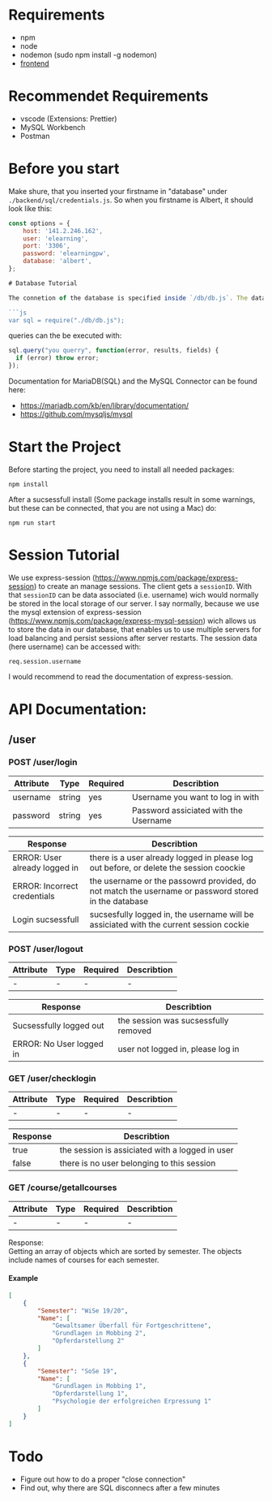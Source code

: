 # Requirements

- npm
- node
- nodemon (sudo npm install -g nodemon)
- [frontend](https://github.com/PhysikOnline/elearning_new_frontend)

# Recommendet Requirements

- vscode (Extensions: Prettier)
- MySQL Workbench
- Postman

# Before you start

Make shure, that you inserted your firstname in "database" under `./backend/sql/credentials.js`. So when you firstname is Albert, it should look like this:

````js
const options = {
    host: '141.2.246.162',
    user: 'elearning',
    port: '3306',
    password: 'elearningpw',
    database: 'albert',
};

# Database Tutorial

The connetion of the database is specified inside `/db/db.js`. The database initialisation script is located inside `/db/init.sql`. To use the Database in you .js files, you simplly do:

```js
var sql = require("./db/db.js");
````

queries can the be executed with:

```js
sql.query("you querry", function(error, results, fields) {
  if (error) throw error;
});
```

Documentation for MariaDB(SQL) and the MySQL Connector can be found here:

- https://mariadb.com/kb/en/library/documentation/
- https://github.com/mysqljs/mysql

# Start the Project

Before starting the project, you need to install all needed packages:

```
npm install
```

After a sucsessfull install (Some package installs result in some warnings, but these can be connected, that you are not using a Mac) do:

```
npm run start
```

# Session Tutorial

We use express-session (https://www.npmjs.com/package/express-session) to create an manage sessions. The client gets a `sessionID`. With that `sessionID` can be data associated (i.e. username) wich would normally be stored in the local storage of our server. I say normally, because we use the mysql extension of express-session (https://www.npmjs.com/package/express-mysql-session) wich allows us to store the data in our database, that enables us to use multiple servers for load balancing and persist sessions after server restarts. The session data (here username) can be accessed with:

```
req.session.username
```

I would recommend to read the documentation of express-session.

# API Documentation:

## /user

### POST /user/login

| Attribute | Type   | Required | Describtion                           |
| --------- | ------ | -------- | ------------------------------------- |
| username  | string | yes      | Username you want to log in with      |
| password  | string | yes      | Password assiciated with the Username |

| Response                      | Describtion                                                                                         |
| ----------------------------- | --------------------------------------------------------------------------------------------------- |
| ERROR: User already logged in | there is a user already logged in please log out before, or delete the session coockie              |
| ERROR: Incorrect credentials  | the username or the passowrd provided, do not match the username or password stored in the database |
| Login sucsessfull             | sucsesfully logged in, the username will be assiciated with the current session cockie              |

### POST /user/logout

| Attribute | Type | Required | Describtion |
| --------- | ---- | -------- | ----------- |
| -         | -    | -        | -           |

| Response                 | Describtion                          |
| ------------------------ | ------------------------------------ |
| Sucsessfully logged out  | the session was sucsessfully removed |
| ERROR: No User logged in | user not logged in, please log in    |

### GET /user/checklogin

| Attribute | Type | Required | Describtion |
| --------- | ---- | -------- | ----------- |
| -         | -    | -        | -           |

| Response | Describtion                                     |
| -------- | ----------------------------------------------- |
| true     | the session is assiciated with a logged in user |
| false    | there is no user belonging to this session      |

### GET /course/getallcourses

| Attribute | Type | Required | Describtion |
| --------- | ---- | -------- | ----------- |
| -         | -    | -        | -           |

Response:  
Getting an array of objects which are sorted by semester. The objects include names of courses for each semester.

#### Example

```JSON
[
    {
        "Semester": "WiSe 19/20",
        "Name": [
            "Gewaltsamer Überfall für Fortgeschrittene",
            "Grundlagen in Mobbing 2",
            "Opferdarstellung 2"
        ]
    },
    {
        "Semester": "SoSe 19",
        "Name": [
            "Grundlagen in Mobbing 1",
            "Opferdarstellung 1",
            "Psychologie der erfolgreichen Erpressung 1"
        ]
    }
]
```

# Todo

- Figure out how to do a proper "close connection"
- Find out, why there are SQL disconnecs after a few minutes

```

```
